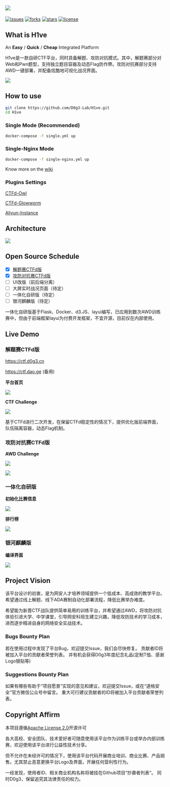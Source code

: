![](./docs/img/hive-logo.jpg)
====
[![issues](https://img.shields.io/github/issues/D0g3-Lab/H1ve)](https://github.com/D0g3-Lab/H1ve/issues) [![forks](https://img.shields.io/github/forks/D0g3-Lab/H1ve)]() [![stars](https://img.shields.io/github/stars/D0g3-Lab/H1ve)]() [![license](https://img.shields.io/github/license/D0g3-Lab/H1ve)]()

## What is H1ve
An **Easy** / **Quick** / **Cheap** Integrated Platform

H1ve是一款自研CTF平台，同时具备解题、攻防对抗模式。其中，解题赛部分对Web和Pwn题型，支持独立题目容器及动态Flag防作弊。攻防对抗赛部分支持AWD一键部署，并配备炫酷地可视化战况界面。

![](./docs/img/H1ve-Demo-AWD_shrink.png)

## How to use

```bash
git clone https://github.com/D0g3-Lab/H1ve.git
cd H1ve
```

### Single Mode (Recommended)

```bash
docker-compose -f single.yml up
```

### Single-Nginx Mode

```bash
docker-compose -f single-nginx.yml up
```

Know more on the [wiki](https://h1ve.dao.ge/)

### Plugins Settings

[CTFd-Owl](https://github.com/D0g3-Lab/H1ve/tree/master/CTFd/plugins/ctfd-owl)

[CTFd-Glowworm](https://github.com/D0g3-Lab/H1ve/tree/master/CTFd/plugins/ctfd_glowworm)

[Aliyun-Instance](https://github.com/D0g3-Lab/H1ve/tree/master/CTFd/plugins/aliyun-instance)


## Architecture
![](./docs/img/H1ve-Main_shrink.png)

## Open Source Schedule

- [x] [解题赛CTFd版](https://github.com/D0g3-Lab/H1ve/tree/master/CTFd/plugins/ctfd-owl)
- [x] [攻防对抗赛CTFd版](https://github.com/D0g3-Lab/H1ve/tree/master/CTFd/plugins/ctfd_glowworm)
- [ ] UI改版（前后端分离）
- [ ] 大屏实时战况页面（待定）
- [ ] 一体化自研版（待定）
- [ ] 银河麒麟版（待定）

一体化自研版基于Flask、Docker、d3.JS、layui编写，已应用到数次AWD训练赛中，但由于前端框架layui为付费开发框架，不宜开源，目前仅在内部使用。

## Live Demo

### 解题赛CTFd版
https://ctf.d0g3.cn

https://ctf.dao.ge (备用)

**平台首页**

![](./docs/img/H1ve-Demo-index_shrink.png)

**CTF Challenge**

![](./docs/img/H1ve-Demo-CTF_shrink.png)

基于CTFd进行二次开发，在保留CTFd稳定性的情况下，提供优化版前端界面，队伍隔离容器，动态Flag机制。

### 攻防对抗赛CTFd版

**AWD Challenge** 

![](./docs/img/H1ve-Demo-AWD_shrink.png)

![](./docs/img/H1ve-Demo-AWD-Scoreboard_shrink.png)

### 一体化自研版

**初始化比赛信息** 

![](./docs/img/ADA-config.jpg)

**排行榜** 

![](./docs/img/ADA-scorelist.jpg)

### 银河麒麟版

**编译界面** 

![](./docs/img/ADA-compile.jpg)

## Project Vision
该平台设计的初衷，是为网安人才培养领域提供一个低成本、高成效的教学平台。希望通过线上解题、线下ADA赛制自动化部署流程，降低比赛举办难度。

希望能为新晋CTF战队提供简单易用的训练平台，并希望通过AWD，将攻防对抗体验引进大学、中学课堂，引导网安科班生建立兴趣，降低攻防技术的学习成本，进而逐步精进自身的网络安全实战技术。 

### Bugs Bounty Plan
若在使用过程中发现了平台Bug，欢迎提交Issue，我们会尽快修复。
贡献者ID将被加入平台的贡献者荣誉列表。
并有机会获得D0g3年度纪念礼品(定制T恤、感谢Logo银贴等)

### Suggestions Bounty Plan
如果有哪些有助于“项目愿景”实现的意见和建议，欢迎提交Issue，或在“道格安全”官方微信公众号中留言。
重大可行建议贡献者的ID将被加入平台贡献者荣誉列表。

## Copyright Affirm
本项目遵循[Apache License 2.0](https://github.com/D0g3-Lab/H1ve/blob/master/LICENSE)开源许可

各大高校、安全团队、技术爱好者可随意使用该平台作为训练平台或举办内部训练赛，欢迎使用该平台进行公益性技术分享。

但不允许在未经许可的情况下，使用该平台代码开展商业培训、商业比赛、产品销售。尤其禁止恶意更换平台Logo及界面，开展任何营利性行为。

一经发现，使用者ID、相关商业机构名称将被挂在Github项目“抄袭者列表”。
同时D0g3，保留追究其法律责任的权力。